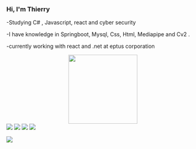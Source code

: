 

### Hi, I'm Thierry

-Studying C# , Javascript, react and cyber security


-I have knowledge in Springboot, Mysql, Css, Html, Mediapipe and Cv2 .

-currently working with react and .net at eptus corporation

<div align="center">
  <a href="https://github.com/thierryarauj0">
  <img height="180em" src="https://github-readme-stats.vercel.app/api/top-langs/?username=thierryarauj0&layout=compact&langs_count=7&theme=tokyonight"/>
</div>



  
<div>

<div> 
  <a href="https://www.instagram.com/thierryarauj0/" target="_blank"><img src="https://img.shields.io/badge/-Instagram-%23E4405F?style=for-the-badge&logo=instagram&logoColor=white" target="_blank"></a>
  <a href = "mailto:thierryaraujo309@gmail.com"><img src="https://img.shields.io/badge/-Gmail-%23333?style=for-the-badge&logo=gmail&logoColor=white" target="_blank"></a>
  <a href="https://www.linkedin.com/in/thierryarauj0/" target="_blank"><img src="https://img.shields.io/badge/-LinkedIn-%230077B5?style=for-the-badge&logo=linkedin&logoColor=white" target="_blank"></a> 
   <a href="https://twitter.com/thierrysarauj" target="_blank"><img src="https://img.shields.io/badge/-Twitter-%230077B5?style=for-the-badge&logo=twitter&logoColor=white" target="_blank"></a> 
  
  
  <div></div>
 

[![](https://visitcount.itsvg.in/api?id=thierryarauj0&label=Profile%20Views&pretty=true)](https://visitcount.itsvg.in)
